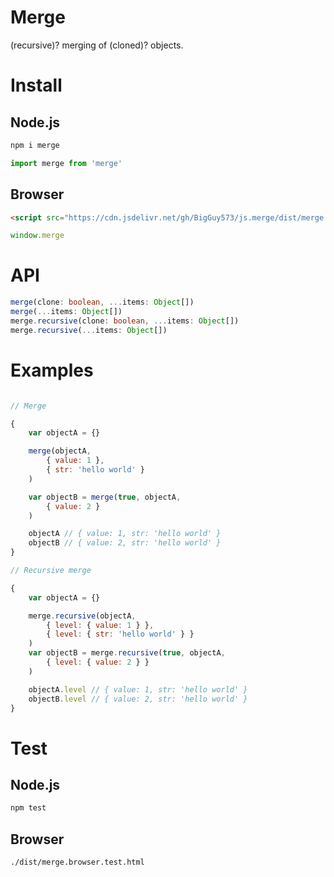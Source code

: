 # Merge

(recursive)? merging of (cloned)? objects.

# Install

## Node.js

```sh
npm i merge
```
```js
import merge from 'merge'
```

## Browser

```html
<script src="https://cdn.jsdelivr.net/gh/BigGuy573/js.merge/dist/merge.browser.min.js"></script>
```
```js
window.merge
```

# API

```typescript
merge(clone: boolean, ...items: Object[])
merge(...items: Object[])
merge.recursive(clone: boolean, ...items: Object[])
merge.recursive(...items: Object[])
```

# Examples

```js

// Merge 

{
	var objectA = {} 

	merge(objectA, 
		{ value: 1 }, 
		{ str: 'hello world' }
	)

	var objectB = merge(true, objectA, 
		{ value: 2 }
	)

	objectA // { value: 1, str: 'hello world' }
	objectB // { value: 2, str: 'hello world' }
}

// Recursive merge

{
	var objectA = {}

	merge.recursive(objectA, 
		{ level: { value: 1 } },
		{ level: { str: 'hello world' } }
	)
	var objectB = merge.recursive(true, objectA, 
		{ level: { value: 2 } }
	)

	objectA.level // { value: 1, str: 'hello world' }
	objectB.level // { value: 2, str: 'hello world' }
}
```
# Test

## Node.js

```sh
npm test
```
## Browser

```
./dist/merge.browser.test.html
```
